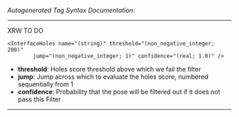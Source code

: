_Autogenerated Tag Syntax Documentation:_

---
XRW TO DO

```
<InterfaceHoles name="(string)" threshold="(non_negative_integer; 200)"
        jump="(non_negative_integer; 1)" confidence="(real; 1.0)" />
```

-   **threshold**: Holes score threshold above which we fail the filter
-   **jump**: Jump across which to evaluate the holes score, numbered sequentially from 1
-   **confidence**: Probability that the pose will be filtered out if it does not pass this Filter

---

